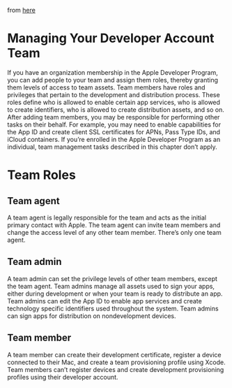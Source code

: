 
from [here](https://developer.apple.com/library/content/documentation/IDEs/Conceptual/AppDistributionGuide/ManagingYourTeam/ManagingYourTeam.html)

# Managing Your Developer Account Team

If you have an organization membership in the Apple Developer Program, you can add people to your team and assign them roles, thereby granting them levels of access to team assets. Team members have roles and privileges that pertain to the development and distribution process. These roles define who is allowed to enable certain app services, who is allowed to create identifiers, who is allowed to create distribution assets, and so on. After adding team members, you may be responsible for performing other tasks on their behalf. For example, you may need to enable capabilities for the App ID and create client SSL certificates for APNs, Pass Type IDs, and iCloud containers. If you’re enrolled in the Apple Developer Program as an individual, team management tasks described in this chapter don’t apply.

# Team Roles

## Team agent

A team agent is legally responsible for the team and acts as the initial primary contact with Apple. The team agent can invite team members and change the access level of any other team member. There’s only one team agent.

## Team admin
A team admin can set the privilege levels of other team members, except the team agent. Team admins manage all assets used to sign your apps, either during development or when your team is ready to distribute an app. Team admins can edit the App ID to enable app services and create technology specific identifiers used throughout the system. Team admins can sign apps for distribution on nondevelopment devices.

## Team member
A team member can create their development certificate, register a device connected to their Mac, and create a team provisioning profile using Xcode. Team members can’t register devices and create development provisioning profiles using their developer account.
